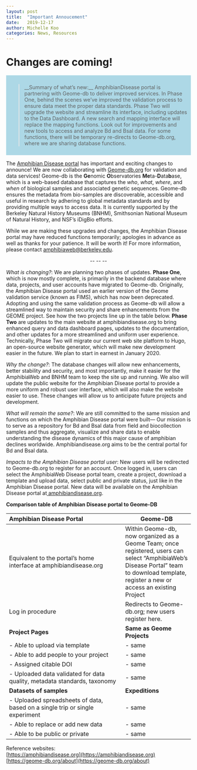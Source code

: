 ```yaml
---
layout: post
title:  "Important Annoucement"
date:   2019-12-17
author: Michelle Koo
categories: News, Resources
---
```


# Changes are coming!

<div style="padding:10px;border:3px;background:lightblue;font-color:black;"><blockquote> 
__Summary of what’s new:__ AmphibianDisease portal is partnering with Geome-db to deliver improved services.  In Phase One, behind the scenes we’ve improved the validation process to ensure data meet the proper data standards. Phase Two will upgrade the website and streamline its interface, including updates to the Data Dashboard. A new search and mapping interface will replace the mapping functions. Look out for improvements and new tools to access and analyze Bd and Bsal data. For some functions, there will be temporary re-directs to Geome-db.org, where we are sharing database functions.
    </blockquote></div>

The [Amphibian Disease portal](https://amphibiandisease.org) has important and exciting changes to announce! We are now collaborating with [Geome-db.org](https://Geome-db.org) for validation and data services!  Geome-db is the **Ge**nomic **O**bservatories **Me**ta-**D**ata**b**ase, which is a web-based database that captures the *who*, *what*, *where*, and *when* of biological samples and associated genetic sequences. Geome-db ensures the metadata from bio-samples are discoverable, accessible and useful in research by adhering to global metadata standards and by providing multiple ways to access data. It is currently supported by the Berkeley Natural History Museums (BNHM), Smithsonian National Museum of Natural History, and NSF’s iDigBio efforts.  

While we are making these upgrades and changes, the Amphibian Disease portal may have reduced functions temporarily; apologies in advance as well as thanks for your patience. It will be worth it! 
For more information, please contact [amphibiaweb@berkeley.edu](mailto:amphibiaweb@berkeley.edu).

<center> -- -- -- </center>

*What is changing?*: We are planning two phases of updates. **Phase One**, which is now mostly complete, is primarily in the backend database where data, projects, and user accounts have migrated to Geome-db. Originally, the Amphibian Disease portal used an earlier version of the Geome validation service (known as FIMS), which has now been deprecated. Adopting and using the same validation process as Geome-db will allow a streamlined way to maintain security and share enhancements from the GEOME project. See how the two projects line up in the table below. 
**Phase Two** are updates to the main website at amphibiandisease.org to bring enhanced query and data dashboard pages, updates to the documentation, and other updates for a more streamlined and uniform user experience. Technically, Phase Two will migrate our current web site platform to Hugo, an open-source website generator, which will make new development easier in the future. We plan to start in earnest in January 2020.   

*Why the change?*: The database changes will allow new enhancements, better stability and security, and most importantly, make it easier for the AmphibiaWeb and BNHM team to keep the site up and running. We also will update the public website for the Amphibian Disease portal to provide a more uniform and robust user interface, which will also make the website easier to use. These changes will allow us to anticipate future projects and development.   

*What will remain the same?*: We are still committed to the same mission and functions on which the Amphibian Disease portal were built—  Our mission is to serve as a repository for Bd and Bsal data from field and biocollection samples and thus aggregate, visualize and share data to enable understanding the disease dynamics of this major cause of amphibian declines worldwide. Amphibiandisease.org aims to be the central portal for Bd and Bsal data.    

*Impacts to the Amphibian Disease portal user*: New users will be redirected to Geome-db.org to register for an account. Once logged in, users can select the AmphibiaWeb Disease portal team, create a project, download a template and upload data, select public and private status, just like in the Amphibian Disease portal. New data will be available on the Amphibian Disease portal at[ amphibiandisease.org](https://amphibiandisease.org).   


**Comparison table of Amphibian Disease portal to  Geome-DB**

| <div style="width:290px">Amphibian Disease Portal</div>     | Geome-DB           |
| :-------------------------------------                      |--------------------|
| Equivalent to the portal’s home interface at amphibiandisease.org  | Within Geome-db, now organized as a Geome Team; once registered, users can select “AmphibiaWeb’s Disease Portal” team to download template, register a new or access an existing Project |
| Log in procedure                       | Redirects to Geome-db.org; new users register here. |
| **Project Pages**                      | **Same as Geome Projects**               |
|  - Able to upload via template         |  - same                                  |
|  - Able to add people to your project  |  - same                                  |
|  - Assigned citable DOI                |  - same                                  |
|  - Uploaded data validated for data quality, metadata standards, taxonomy         |  - same   |
|  **Datasets of samples**               |  **Expeditions**                         |
|  - Uploaded spreadsheets of data, based on a single trip or single experiment     |  - same   |
|  - Able to replace or add new data     |  - same                                  |
|  - Able to be public or private        |  - same                                  |

Reference websites:       
[https://amphibiandisease.org](https://amphibiandisease.org)
[https://geome-db.org/about](https://geome-db.org/about)




